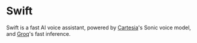 # Swift

Swift is a fast AI voice assistant, powered by [Cartesia](https://cartesia.ai/sonic)'s Sonic voice model, and [Groq](https://groq.com)'s fast inference.
